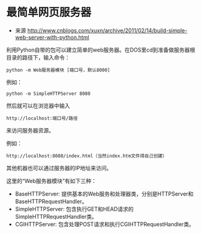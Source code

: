 # 最简单网页服务器
* 来源 http://www.cnblogs.com/xuxn/archive/2011/02/14/build-simple-web-server-with-python.html

利用Python自带的包可以建立简单的web服务器。在DOS里cd到准备做服务器根目录的路径下，输入命令：
```
python -m Web服务器模块 [端口号，默认8000]
```
例如：
```
python -m SimpleHTTPServer 8080
```
然后就可以在浏览器中输入
```
http://localhost:端口号/路径
```
来访问服务器资源。 

例如：
```
http://localhost:8080/index.html（当然index.htm文件得自己创建）
```
其他机器也可以通过服务器的IP地址来访问。

这里的“Web服务器模块”有如下三种：

* BaseHTTPServer: 提供基本的Web服务和处理器类，分别是HTTPServer和BaseHTTPRequestHandler。
* SimpleHTTPServer: 包含执行GET和HEAD请求的SimpleHTTPRequestHandler类。
* CGIHTTPServer: 包含处理POST请求和执行CGIHTTPRequestHandler类。